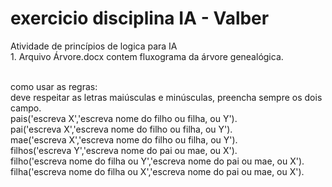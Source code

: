 # exercicio disciplina IA - Valber
Atividade de princípios de logica para IA
<br />1. Arquivo Árvore.docx contem fluxograma da árvore genealógica.

<br />como usar as regras:
<br />deve respeitar as letras maiúsculas e minúsculas, preencha sempre os dois campo.
<br />pais('escreva  X','escreva nome do filho ou filha, ou Y').
<br />pai('escreva  X','escreva nome do filho ou filha, ou Y').
<br />mae('escreva  X','escreva nome do filho ou filha, ou Y').
<br />filhos('escreva Y','escreva nome do pai ou mae, ou X').
<br />filho('escreva nome do filha ou Y','escreva nome do pai ou mae, ou X').
<br />filha('escreva nome do filha ou X','escreva nome do pai ou mae, ou X').
